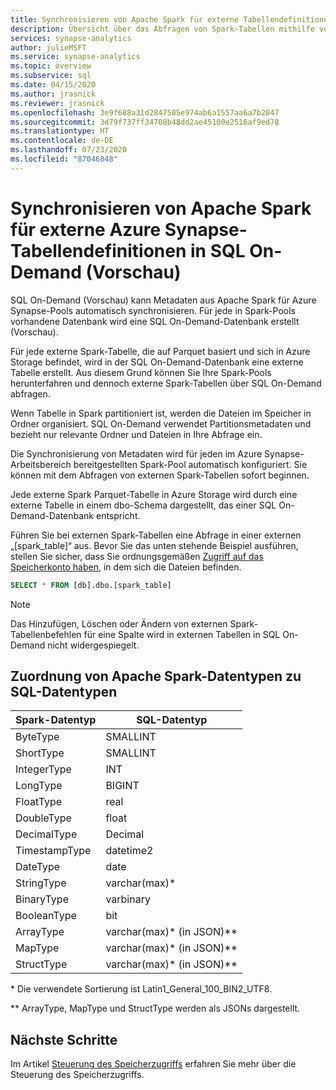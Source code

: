 ```yaml
---
title: Synchronisieren von Apache Spark für externe Tabellendefinitionen in SQL On-Demand (Vorschau)
description: Übersicht über das Abfragen von Spark-Tabellen mithilfe von SQL On-Demand (Vorschau)
services: synapse-analytics
author: julieMSFT
ms.service: synapse-analytics
ms.topic: overview
ms.subservice: sql
ms.date: 04/15/2020
ms.author: jrasnick
ms.reviewer: jrasnick
ms.openlocfilehash: 3e9f688a31d2847505e974ab6a1557aa6a7b2047
ms.sourcegitcommit: 3d79f737ff34708b48dd2ae45100e2516af9ed78
ms.translationtype: HT
ms.contentlocale: de-DE
ms.lasthandoff: 07/23/2020
ms.locfileid: "87046848"
---
```

# <a name="synchronize-apache-spark-for-azure-synapse-external-table-definitions-in-sql-on-demand-preview"></a>Synchronisieren von Apache Spark für externe Azure Synapse-Tabellendefinitionen in SQL On-Demand (Vorschau)

SQL On-Demand (Vorschau) kann Metadaten aus Apache Spark für Azure Synapse-Pools automatisch synchronisieren. Für jede in Spark-Pools vorhandene Datenbank wird eine SQL On-Demand-Datenbank erstellt (Vorschau). 

Für jede externe Spark-Tabelle, die auf Parquet basiert und sich in Azure Storage befindet, wird in der SQL On-Demand-Datenbank eine externe Tabelle erstellt. Aus diesem Grund können Sie Ihre Spark-Pools herunterfahren und dennoch externe Spark-Tabellen über SQL On-Demand abfragen.

Wenn Tabelle in Spark partitioniert ist, werden die Dateien im Speicher in Ordner organisiert. SQL On-Demand verwendet Partitionsmetadaten und bezieht nur relevante Ordner und Dateien in Ihre Abfrage ein.

Die Synchronisierung von Metadaten wird für jeden im Azure Synapse-Arbeitsbereich bereitgestellten Spark-Pool automatisch konfiguriert. Sie können mit dem Abfragen von externen Spark-Tabellen sofort beginnen.

Jede externe Spark Parquet-Tabelle in Azure Storage wird durch eine externe Tabelle in einem dbo-Schema dargestellt, das einer SQL On-Demand-Datenbank entspricht. 

Führen Sie bei externen Spark-Tabellen eine Abfrage in einer externen „[spark_table]“ aus. Bevor Sie das unten stehende Beispiel ausführen, stellen Sie sicher, dass Sie ordnungsgemäßen [Zugriff auf das Speicherkonto haben](develop-storage-files-storage-access-control.md), in dem sich die Dateien befinden.

```sql
SELECT * FROM [db].dbo.[spark_table]
```

> [!NOTE]
> Das Hinzufügen, Löschen oder Ändern von externen Spark-Tabellenbefehlen für eine Spalte wird in externen Tabellen in SQL On-Demand nicht widergespiegelt.

## <a name="apache-spark-data-types-to-sql-data-types-mapping"></a>Zuordnung von Apache Spark-Datentypen zu SQL-Datentypen

| Spark-Datentyp | SQL-Datentyp               |
| --------------- | --------------------------- |
| ByteType        | SMALLINT                    |
| ShortType       | SMALLINT                    |
| IntegerType     | INT                         |
| LongType        | BIGINT                      |
| FloatType       | real                        |
| DoubleType      | float                       |
| DecimalType     | Decimal                     |
| TimestampType   | datetime2                   |
| DateType        | date                        |
| StringType      | varchar(max)*               |
| BinaryType      | varbinary                   |
| BooleanType     | bit                         |
| ArrayType       | varchar(max)* (in JSON)** |
| MapType         | varchar(max)* (in JSON)** |
| StructType      | varchar(max)* (in JSON)** |

\* Die verwendete Sortierung ist Latin1_General_100_BIN2_UTF8.

** ArrayType, MapType und StructType werden als JSONs dargestellt.



## <a name="next-steps"></a>Nächste Schritte

Im Artikel [Steuerung des Speicherzugriffs](develop-storage-files-storage-access-control.md) erfahren Sie mehr über die Steuerung des Speicherzugriffs.
